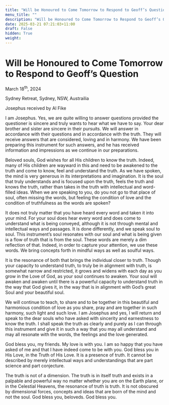 ```yaml
---
title: "Will be Honoured to Come Tomorrow to Respond to Geoff’s Question"
menu_title: ""
description: "Will be Honoured to Come Tomorrow to Respond to Geoff’s Question"
date: 2025-03-21 07:21:03+11:00
draft: False
hidden: True
weight:
---
```

# Will be Honoured to Come Tomorrow to Respond to Geoff’s Question

March 18<sup>th</sup>, 2024

Sydney Retreat, Sydney, NSW, Austrailia

Josephus received by Al Fike

I am Josephus. Yes, we are quite willing to answer questions provided the questioner is sincere and truly wants to hear what we have to say. Your dear brother and sister are sincere in their pursuits. We will answer in accordance with their questions and in accordance with the truth. They will receive answers that are considered, loving and in harmony. We have been preparing this instrument for such answers, and he has received information and impressions as we continue in our preparations.

Beloved souls, God wishes for all His children to know the truth. Indeed, many of His children are wayward in this and need to be awakened to the truth and come to know, feel and understand the truth. As we have spoken, the mind is very generous in its interpretations and imagination. It is the soul that truly understands and is focused upon the truth, feels the truth and knows the truth, rather than takes in the truth with intellectual and word-filled ideas. When we are speaking to you, do you not go to that place of soul, often missing the words, but feeling the condition of love and the condition of truthfulness as the words are spoken?

It does not truly matter that you have heard every word and taken it into your mind. For your soul does hear every word and does come to understand what is being conveyed, although it is not through mental and intellectual ways and passages. It is done differently, and we speak soul to soul. This instrument’s soul resonates with our soul and what is being given is a flow of truth that is from the soul. These words are merely a dim reflection of that. Indeed, in order to capture your attention, we use these words. We bring concepts forth in mindful ways as well as soulful ways.

It is the resonance of both that brings the individual closer to truth. Though your capacity to understand truth, to truly be in alignment with truth, is somewhat narrow and restricted, it grows and widens with each day as you grow in the Love of God, as your soul continues to awaken. Your soul will awaken and awaken until there is a powerful capacity to understand truth in the way that God gives it, in the way that is in alignment with God’s great Soul and your beautiful soul.

We will continue to teach, to share and to be together in this beautiful and harmonious condition of love as you share, pray and are together in such harmony, such light and such love. I am Josephus and yes, I will return and speak to the dear souls who have asked with sincerity and earnestness to know the truth. I shall speak the truth as clearly and purely as I can through this instrument and give it in such a way that you may all understand and may all resonate with the words, the feelings and the love generated.

God bless you, my friends. My love is with you. I am so happy that you have asked of me and that I have indeed come to be with you. God bless you in His Love, in the Truth of His Love. It is a presence of truth. It cannot be described by merely intellectual ways and understandings that are part science and part conjecture.

The truth is not of a dimension. The truth is in itself truth and exists in a palpable and powerful way no matter whether you are on the Earth plane, or in the Celestial Heavens, the resonance of truth is truth. It is not obscured by dimensional forces, concepts and ideas that are born of the mind and not the soul. God bless you, beloveds. God bless you.

